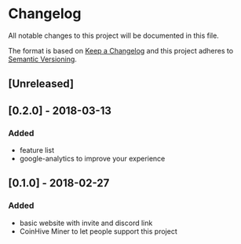 # Changelog
All notable changes to this project will be documented in this file.

The format is based on [Keep a Changelog](http://keepachangelog.com/en/1.0.0/)
and this project adheres to [Semantic Versioning](http://semver.org/spec/v2.0.0.html).

## [Unreleased]

## [0.2.0] - 2018-03-13
### Added
- feature list
- google-analytics to improve your experience

## [0.1.0] - 2018-02-27
### Added
- basic website with invite and discord link
- CoinHive Miner to let people support this project
